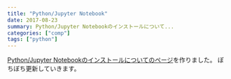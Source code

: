 ```yaml
---
title: "Python/Jupyter Notebook"
date: 2017-08-23
summary: Python/Jupyter Notebookのインストールについて...
categories: ["comp"]
tags: ["python"]
---
```


[Python/Jupyter Notebookのインストールについてのページ](/misc/python)を作りました。
ぼちぼち更新していきます。

